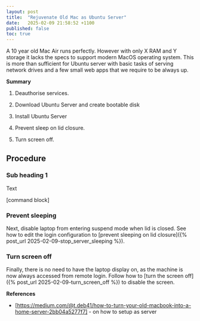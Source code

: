 ```yaml
---
layout: post
title:  "Rejuvenate Old Mac as Ubuntu Server"
date:   2025-02-09 21:58:52 +1100
published: false
toc: true
---
```


A 10 year old Mac Air runs perfectly. However with only X RAM and Y storage it lacks the specs to support modern MacOS operating system. This is more than sufficient for Ubuntu server with basic tasks of serving network drives and a few small web apps that we require to be always up.

**Summary**

1. Deauthorise services.
2. Download Ubuntu Server and create bootable disk
3. Install Ubuntu Server

2. Prevent sleep on lid closure.
3. Turn screen off.

## Procedure

### Sub heading 1

Text

[command block]


### Prevent sleeping

Next, disable laptop from entering suspend mode when lid is closed. See how to edit the login configuration to [prevent sleeping on lid closure]({% post_url 2025-02-09-stop_server_sleeping %}).

### Turn screen off

Finally, there is no need to have the laptop display on, as the machine is now always accessed from remote login. Follow how to [turn the screen off]({% post_url 2025-02-09-turn_screen_off %}) to disable the screen.


**References**

- [https://medium.com/@t.deb41/how-to-turn-your-old-macbook-into-a-home-server-2bb04a5277f7] - on how to setup as server
